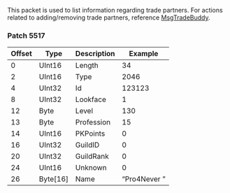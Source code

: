 This packet is used to list information regarding trade partners. For actions related to adding/removing trade partners, reference [MsgTradeBuddy](Packets/MsgTradeBuddy).

### Patch 5517

| Offset | Type | Description | Example |
| -------- | -------- | -------- | -------- |
| 0 | UInt16 | Length | 34 |
| 2 | UInt16 | Type | 2046|
| 4 | UInt32 | Id | 123123 |
| 8 | UInt32 | Lookface | 1 |
| 12 | Byte| Level | 130 |
| 13 | Byte| Profession| 15 |
| 14 | UInt16 | PKPoints| 0 |
| 16 | UInt32  | GuildID| 0 |
| 20 | UInt32  | GuildRank| 0 |
| 24 | UInt16 | Unknown | 0 |
| 26 | Byte[16] | Name | “Pro4Never ” |